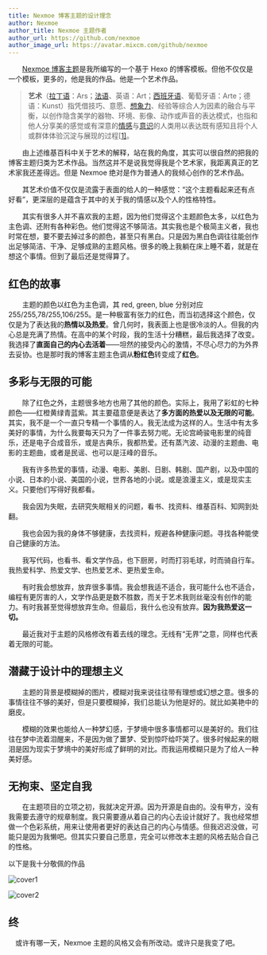 ```yaml
---
title: Nexmoe 博客主题的设计理念
author: Nexmoe
author_title: Nexmoe 主题作者
author_url: https://github.com/nexmoe
author_image_url: https://avatar.mixcm.com/github/nexmoe
---
```


　　[Nexmoe 博客主题](https://github.com/theme-nexmoe/hexo-theme-nexmoe)是我所编写的一个基于 Hexo 的博客模板。但他不仅仅是一个模板，更多的，他是我的作品。他是一个艺术作品。



> **艺术**（[拉丁语](https://zh.wikipedia.org/wiki/拉丁語)：Ars；[法语](https://zh.wikipedia.org/wiki/法語)、英语：Art；[西班牙语](https://zh.wikipedia.org/wiki/西班牙語)、葡萄牙语：Arte；德语：Kunst）指凭借技巧、意愿、[想象力](https://zh.wikipedia.org/wiki/想象力)、经验等综合人为因素的融合与平衡，以创作隐含美学的器物、环境、影像、动作或声音的表达模式，也指和他人分享美的感觉或有深意的[情感](https://zh.wikipedia.org/wiki/情感)与[意识](https://zh.wikipedia.org/wiki/意識)的人类用以表达既有感知且将个人或群体体验沉淀与展现的过程[[1\]](https://zh.wikipedia.org/wiki/艺术#cite_note-Britannica2002-1)。

　　由上述维基百科中关于艺术的解释，站在我的角度，其实可以很自然的把我的博客主题归类为艺术作品。当然这并不是说我觉得我是个艺术家，我距离真正的艺术家我还差得远。但是 Nexmoe 绝对是作为普通人的我倾心创作的艺术作品。

　　其艺术价值不仅仅是流露于表面的给人的一种感觉：“这个主题看起来还有点好看”，更深层的是蕴含于其中的关于我的情感以及个人的性格特性。

　　其实有很多人并不喜欢我的主题，因为他们觉得这个主题颜色太多，以红色为主色调、还附有各种彩色。他们觉得这不够简洁。其实我也是个极简主义者，我也时常在想，要不要去掉过多的颜色，甚至只有黑白。只是因为黑白色调往往能创作出足够简洁、干净、足够成熟的主题风格。很多的晚上我躺在床上睡不着，就是在想这个事情。但到了最后还是觉得算了。

## 红色的故事

　　主题的颜色以红色为主色调，其 red, green, blue 分别对应 255/255,78/255,106/255。是一种极富有张力的红色，而当初选择这个颜色，仅仅是为了表达我的**热情以及热爱**。曾几何时，我表面上也是很冷淡的人。但我的内心总是充满了热情。在高中的某个时段，我的生活十分糟糕，最后我选择了改变。我选择了**直面自己的内心去活着**——坦然的接受内心的激情，不尽心尽力的为外界去妥协。也是那时我的博客主题主色调从**粉红色**转变成了**红色**。

## 多彩与无限的可能

　　除了红色之外，主题很多地方也用了其他的颜色。实际上，我用了彩虹的七种颜色——红橙黄绿青蓝紫。其主要蕴意便是表达了**多方面的热爱以及无限的可能**。其实，我不是一个一直只专精一个事情的人。我无法成为这样的人。生活中有太多美好的事情，为什么我要每天只为了一件事去努力呢。无论宫崎骏电影里的纯音乐，还是电子合成音乐，或是古典乐，我都热爱。还有蒸汽波、动漫的主题曲、电影的主题曲，或者是民谣、也可以是汪峰的音乐。

　　我有许多热爱的事情，动漫、电影、美剧、日剧、韩剧、国产剧，以及中国的小说、日本的小说、美国的小说，世界各地的小说。或是浪漫主义，或是现实主义。只要他们写得好我都看。

　　我会因为失眠，去研究失眠相关的问题，看书、找资料、维基百科、知网到处翻。

　　我也会因为我的身体不够健康，去找资料，规避各种健康问题。寻找各种能使自己健康的方法。

　　我写代码，也看书、看文学作品，也下厨房，时而打羽毛球，时而骑自行车。我热爱科学、热爱文学、也热爱艺术、更热爱生命。

　　有时我会想放弃，放弃很多事情。我会想我适不适合，我可能什么也不适合，编程有更厉害的人，文学作品更是数不胜数，而关于艺术我则丝毫没有创作的能力。有时我甚至觉得想放弃生命。但最后，我什么也没有放弃。**因为我热爱这一切。**

　　最近我对于主题的风格修改有着去线的理念。无线有“无界”之意，同样也代表着无限的可能。

## 潜藏于设计中的理想主义

　　主题的背景是模糊掉的图片，模糊对我来说往往带有理想或幻想之意。很多的事情往往不够的美好，但是只要模糊掉，我们总能认为他是好的。就比如美艳中的磨皮。

　　模糊的效果也能给人一种梦幻感，于梦境中很多事情都可以是美好的。我们往往在梦中流着泪醒来，不是因为做了噩梦、受到惊吓给吓哭了。很多时候起来的眼泪是因为现实于梦境中的美好形成了鲜明的对比。而我运用模糊只是为了给人一种美好感。

## 无拘束、坚定自我

　　在主题项目的立项之初，我就决定开源。因为开源是自由的。没有甲方，没有我需要去遵守的规章制度。我只需要遵从着自己的内心去设计就好了。我也经常想做一个色彩系统，用来让使用者更好的表达自己的内心与情感。但我迟迟没做，可能只是因为我懒吧。但其实只要自己愿意，完全可以修改本主题的风格去贴合自己的性格。

以下是我十分敬佩的作品

![cover1](https://cdn.jsdelivr.net/gh/nexmoe/image@latest/cover1.jpg)

![cover2](https://cdn.jsdelivr.net/gh/nexmoe/image@latest/cover2.png)

## 终

　或许有哪一天，Nexmoe 主题的风格又会有所改动。或许只是我变了吧。